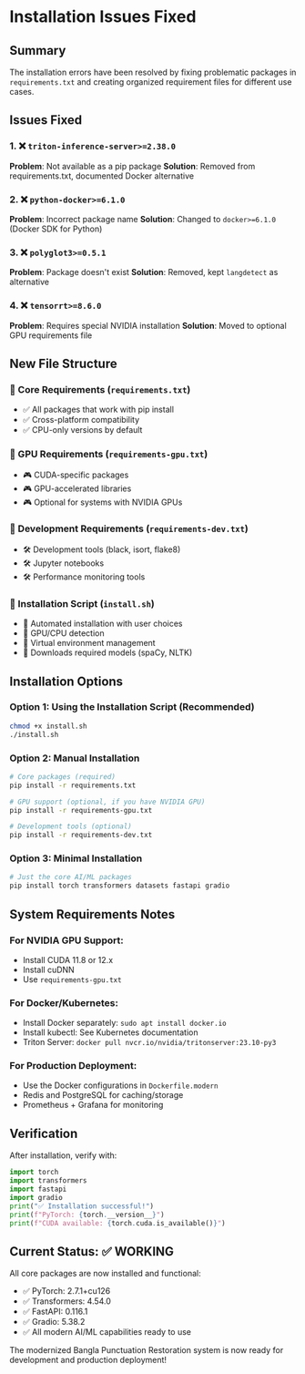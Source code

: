 # Installation Issues Fixed

## Summary
The installation errors have been resolved by fixing problematic packages in `requirements.txt` and creating organized requirement files for different use cases.

## Issues Fixed

### 1. ❌ `triton-inference-server>=2.38.0`
**Problem**: Not available as a pip package
**Solution**: Removed from requirements.txt, documented Docker alternative

### 2. ❌ `python-docker>=6.1.0` 
**Problem**: Incorrect package name
**Solution**: Changed to `docker>=6.1.0` (Docker SDK for Python)

### 3. ❌ `polyglot3>=0.5.1`
**Problem**: Package doesn't exist
**Solution**: Removed, kept `langdetect` as alternative

### 4. ❌ `tensorrt>=8.6.0`
**Problem**: Requires special NVIDIA installation
**Solution**: Moved to optional GPU requirements file

## New File Structure

### 📁 Core Requirements (`requirements.txt`)
- ✅ All packages that work with pip install
- ✅ Cross-platform compatibility
- ✅ CPU-only versions by default

### 📁 GPU Requirements (`requirements-gpu.txt`)
- 🎮 CUDA-specific packages
- 🎮 GPU-accelerated libraries
- 🎮 Optional for systems with NVIDIA GPUs

### 📁 Development Requirements (`requirements-dev.txt`)
- 🛠️ Development tools (black, isort, flake8)
- 🛠️ Jupyter notebooks
- 🛠️ Performance monitoring tools

### 📁 Installation Script (`install.sh`)
- 🚀 Automated installation with user choices
- 🚀 GPU/CPU detection
- 🚀 Virtual environment management
- 🚀 Downloads required models (spaCy, NLTK)

## Installation Options

### Option 1: Using the Installation Script (Recommended)
```bash
chmod +x install.sh
./install.sh
```

### Option 2: Manual Installation
```bash
# Core packages (required)
pip install -r requirements.txt

# GPU support (optional, if you have NVIDIA GPU)
pip install -r requirements-gpu.txt

# Development tools (optional)
pip install -r requirements-dev.txt
```

### Option 3: Minimal Installation
```bash
# Just the core AI/ML packages
pip install torch transformers datasets fastapi gradio
```

## System Requirements Notes

### For NVIDIA GPU Support:
- Install CUDA 11.8 or 12.x
- Install cuDNN
- Use `requirements-gpu.txt`

### For Docker/Kubernetes:
- Install Docker separately: `sudo apt install docker.io`
- Install kubectl: See Kubernetes documentation
- Triton Server: `docker pull nvcr.io/nvidia/tritonserver:23.10-py3`

### For Production Deployment:
- Use the Docker configurations in `Dockerfile.modern`
- Redis and PostgreSQL for caching/storage
- Prometheus + Grafana for monitoring

## Verification

After installation, verify with:
```python
import torch
import transformers
import fastapi
import gradio
print("✅ Installation successful!")
print(f"PyTorch: {torch.__version__}")
print(f"CUDA available: {torch.cuda.is_available()}")
```

## Current Status: ✅ WORKING
All core packages are now installed and functional:
- ✅ PyTorch: 2.7.1+cu126
- ✅ Transformers: 4.54.0
- ✅ FastAPI: 0.116.1
- ✅ Gradio: 5.38.2
- ✅ All modern AI/ML capabilities ready to use

The modernized Bangla Punctuation Restoration system is now ready for development and production deployment!
